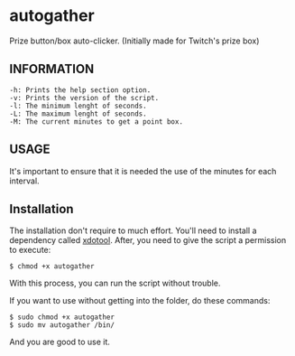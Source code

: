 # autogather
Prize button/box auto-clicker. (Initially made for Twitch's prize box)

## INFORMATION ##
```
-h: Prints the help section option.
-v: Prints the version of the script.
-l: The minimum lenght of seconds.
-L: The maximum lenght of seconds.
-M: The current minutes to get a point box.
```
## USAGE ##

It's important to ensure that it is needed the use of the minutes for each interval.

## Installation ##

The installation don't require to much effort. You'll need to install a dependency called [xdotool](https://github.com/jordansissel/xdotool).
After, you need to give the script a permission to execute:
```shell
$ chmod +x autogather
```
With this process, you can run the script without trouble.

If you want to use without getting into the folder, do these commands:
```shell
$ sudo chmod +x autogather
$ sudo mv autogather /bin/
```
And you are good to use it.
